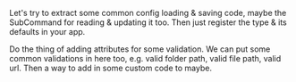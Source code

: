 ﻿Let's try to extract some common config loading & saving code, maybe the SubCommand for reading & updating it too. Then just register the type & its defaults in your app.

Do the thing of adding attributes for some validation. We can put some common validations in here too, e.g. valid folder path, valid file path, valid url. Then a way to add in some custom code to maybe.


